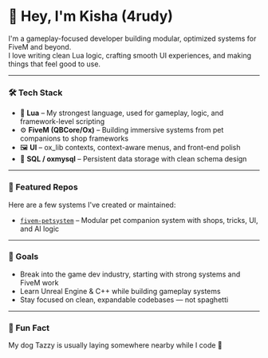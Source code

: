 # 👋 Hey, I'm Kisha (4rudy)

I'm a gameplay-focused developer building modular, optimized systems for FiveM and beyond.  
I love writing clean Lua logic, crafting smooth UI experiences, and making things that feel good to use.

---

### 🛠️ Tech Stack

- 🧠 **Lua** – My strongest language, used for gameplay, logic, and framework-level scripting
- ⚙️ **FiveM (QBCore/Ox)** – Building immersive systems from pet companions to shop frameworks
- 🖼️ **UI** – ox_lib contexts, context-aware menus, and front-end polish
- 💾 **SQL / oxmysql** – Persistent data storage with clean schema design

---

### 📌 Featured Repos

Here are a few systems I've created or maintained:

- [`fivem-petsystem`](https://github.com/ksimpson-io/fivem-petsystem) – Modular pet companion system with shops, tricks, UI, and AI logic


---

### 🎯 Goals

- Break into the game dev industry, starting with strong systems and FiveM work
- Learn Unreal Engine & C++ while building gameplay systems
- Stay focused on clean, expandable codebases — not spaghetti

---

### 🐾 Fun Fact

My dog Tazzy is usually laying somewhere nearby while I code 🐶
